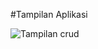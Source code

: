 #Tampilan Aplikasi

![Tampilan crud](https://user-images.githubusercontent.com/82353505/170962968-a5958673-0b31-45c5-9811-3aceaf8cc98e.jpeg)
